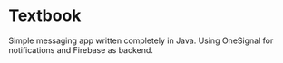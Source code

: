 # Textbook
Simple messaging app written completely in Java. 
Using OneSignal for notifications and Firebase as backend.
